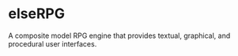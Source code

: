 # elseRPG
A composite model RPG engine that provides textual, graphical, and procedural user interfaces.
